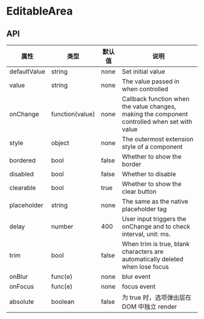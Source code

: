 # EditableArea

<example />

## API

| 属性 | 类型 | 默认值 | 说明 |
| --- | --- | --- | --- |
| defaultValue | string | none | Set initial value |
| value | string | none | The value passed in when controlled |
| onChange | function(value) | none | Callback function when the value changes, making the component controlled when set with value |
| style | object | none | The outermost extension style of a component |
| bordered | bool | false | Whether to show the border |
| disabled | bool | false | Whether to disable |
| clearable | bool | true | Whether to show the clear button |
| placeholder | string | none | The same as the native placeholder tag |
| delay | number | 400 | User input triggers the onChange and to check interval, unit: ms. |
| trim | bool | false | When trim is true, blank characters are automatically deleted when lose focus |
| onBlur | func(e) | none | blur event |
| onFocus | func(e) | none | focus event |
| absolute | boolean | false | 为 true 时，选项弹出层在 DOM 中独立 render |